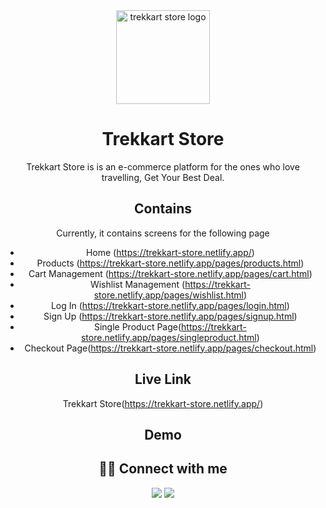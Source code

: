 <div align="center">

<img alt="trekkart store logo" src="components/logo/andriod-chrome-192*192.png" width="150px" height="150px" />

# Trekkart Store

Trekkart Store is is an e-commerce platform for the ones who love travelling, Get Your Best Deal.

## Contains

Currently, it contains screens for the following page
- Home (https://trekkart-store.netlify.app/)
- Products (https://trekkart-store.netlify.app/pages/products.html)
- Cart Management (https://trekkart-store.netlify.app/pages/cart.html)
- Wishlist Management (https://trekkart-store.netlify.app/pages/wishlist.html)
- Log In (https://trekkart-store.netlify.app/pages/login.html)
- Sign Up (https://trekkart-store.netlify.app/pages/signup.html)
- Single Product Page(https://trekkart-store.netlify.app/pages/singleproduct.html)
- Checkout Page(https://trekkart-store.netlify.app/pages/checkout.html)

## Live Link
Trekkart Store(https://trekkart-store.netlify.app/)

## Demo


## 👨‍💻 Connect with me

<a href="https://twitter.com/Ifullofsunshine"><img src="https://img.shields.io/badge/Twitter-1DA1F2?style=for-the-badge&logo=twitter&logoColor=white"/></a>
<a href="https://www.linkedin.com/in/saharanitaa1230dreamer/"><img src="https://img.shields.io/badge/LinkedIn-0077B5?style=for-the-badge&logo=linkedin&logoColor=white"/></a>


